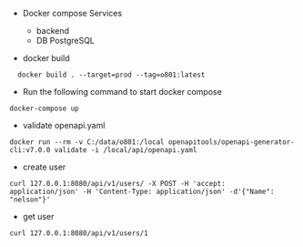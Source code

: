 

* Docker compose Services
  * backend
  * DB PostgreSQL

* docker build

```shell
  docker build . --target=prod --tag=o801:latest
```

* Run the following command to start docker compose
```shell
docker-compose up
```


* validate openapi.yaml
```shell
docker run --rm -v C:/data/o801:/local openapitools/openapi-generator-cli:v7.0.0 validate -i /local/api/openapi.yaml
```
 

* create user
```shell
curl 127.0.0.1:8080/api/v1/users/ -X POST -H 'accept: application/json' -H 'Content-Type: application/json' -d'{"Name": "nelson"}'
```

* get user
```shell
curl 127.0.0.1:8080/api/v1/users/1
```